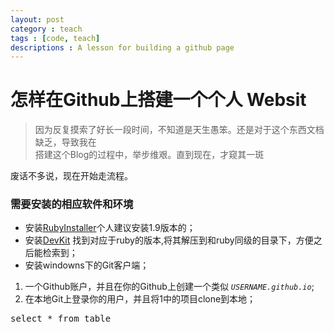 ```yaml
---
layout: post
category : teach
tags : [code, teach]
descriptions : A lesson for building a github page
---
```




# 怎样在Github上搭建一个个人 Websit #

> 因为反复摸索了好长一段时间，不知道是天生愚笨。还是对于这个东西文档缺乏，导致我在  
> 搭建这个Blog的过程中，举步维艰。直到现在，才窥其一斑

废话不多说，现在开始走流程。

### 需要安装的相应软件和环境 ###

- 安装[RubyInstaller](http://rubyinstaller.org/downloads/)个人建议安装1.9版本的；
- 安装[DevKit](http://rubyinstaller.org/downloads/) 找到对应于ruby的版本,将其解压到和ruby同级的目录下，方便之后能检索到；
- 安装windowns下的Git客户端；  
  
  

1. 一个Github账户，并且在你的Github上创建一个类似 *`USERNAME.github.io`*;
2. 在本地Git上登录你的用户，并且将1中的项目clone到本地；


<?prettify?>
<pre class="prettyprint">
select * from table
</pre>